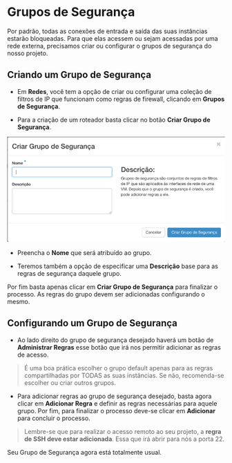 # Grupos de Segurança

Por padrão, todas as conexões de entrada e saída das suas instâncias estarão bloqueadas. Para que elas acessem ou sejam acessadas por uma rede externa, precisamos criar ou configurar o grupos de segurança do nosso projeto.

<!-- 1. [Crie e Configure uma rede](../redes/redes.md);
2. [Crie um roteador externo](../redes/roteadores.md);
3. Crie ou configure grupos de segurança;
4. [Dispare uma Instância](../computacao/instancias.md);
5. [Aloque um IP Flutuante](../redes/ipsFlutuantes.md);
6. [Acesso via SSH](../inicial/acesso-via-ssh.md); -->

## Criando um Grupo de Segurança

* Em **Redes**, você tem a opção de criar ou configurar uma coleção de filtros de IP que funcionam como regras de firewall, clicando em **Grupos de Segurança**.

* Para a criação de um roteador basta clicar no botão **Criar Grupo de Segurança**.

![Criar Rede Cloud Serpro](../../img/grupos-de-seguranca/criar-grupo-de-seguranca.png)

* Preencha o **Nome** que será atribuído ao grupo.

* Teremos também a opção de especificar uma **Descrição** base para as regras de segurança daquele grupo.

Por fim basta apenas clicar em **Criar Grupo de Segurança** para finalizar o processo. As regras do grupo devem ser adicionadas configurando o mesmo.

## Configurando um Grupo de Segurança

* Ao lado direito do grupo de segurança desejado haverá um botão de **Administrar Regras** esse botão que irá nos permitir adicionar as regras de acesso.

> É uma boa prática escolher o grupo default apenas para as regras compartilhadas por TODAS as suas instâncias. Se não, recomenda-se escolher ou criar outros grupos.

* Para adicionar regras ao grupo de segurança desejado, basta agora clicar em **Adicionar Regra** e definir as regras necessárias para aquele grupo. Por fim, para finalizar o processo deve-se clicar em **Adicionar** para concluir o processo.

> Lembre-se que para realizar o acesso remoto ao seu projeto, a **regra de SSH deve estar adicionada**. Essa que irá abrir para nós a porta 22.

Seu Grupo de Segurança agora está totalmente usual.

<!-- , o próximo passo do Roadmap de Sucesso da Cloud Serpro é o **Disparo de Instância**. -->
